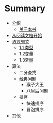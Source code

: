 # Summary

* [介绍](README.md)
   * [关于本书](about.md)
* [从阅读文档开始](chapter1.md)
* [语言细节](1_yu_yan_xi_jie.md)
   * [1.1 类型](1_1_lei_xing.md)
   * 1.2变量
   * 1.3常量
* 算法
   * 二分查找
   * 经典问题
       * 猴子大王
       * 八皇后问题
   * 排序
       * 快速排序
       * 冒泡排序
* 其他

